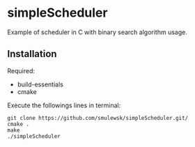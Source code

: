 # simpleScheduler

Example of scheduler in C with binary search algorithm usage.

## Installation
Required:
 - build-essentials
 - cmake

Execute the followings lines in terminal:
```
git clone https://github.com/smulewsk/simpleScheduler.git/
cmake .
make
./simpleScheduler
```

